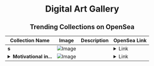 <div align="center">

# Digital Art Gallery

## Trending Collections on OpenSea

| Collection Name                       | Image                                                                                     | Description                       | OpenSea Link                                                                                          |
|---------------------------------------|-------------------------------------------------------------------------------------------|-----------------------------------|--------------------------------------------------------------------------------------------------------|
| **s** | ![Image](https://i.seadn.io/s/raw/files/2ebec3181e7550dc6e63c51239f6cdce.png?w=500&auto=format?w=200&auto=format) |  | <details><summary>Link</summary>[s](https://opensea.io/collection/s-1408)</details> |
| **<details><summary>Motivational in...</summary>Motivational interviewing</details>** | ![Image](https://i.seadn.io/s/raw/files/f27f777c90437a9d658dc67b530d213d.png?w=500&auto=format?w=200&auto=format) |  | <details><summary>Link</summary>[Motivational interviewing](https://opensea.io/collection/motivational-interviewing-1)</details> |

</div>